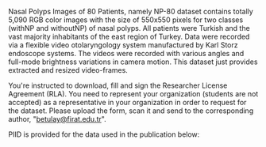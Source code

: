 
Nasal Polyps Images of 80 Patients, namely NP-80 dataset contains totally 5,090 RGB color images with the size of 550x550 pixels for two classes (withNP and withoutNP) of nasal polyps. All patients were Turkish and the vast majority inhabitants of the east region of Turkey. Data were recorded via a flexible video otolaryngology system manufactured by Karl Storz endoscope systems. The videos were recorded with various angles and full-mode brightness variations in camera motion. This dataset just provides extracted and resized video-frames.

You're instructed to download, fill and sign the Researcher License Agreement (RLA). You need to represent your organization (students are not accepted) as a representative in your organization in order to request for the dataset. Please upload the form, scan it and send to the corresponding author, "betulay@firat.edu.tr".

PIID is provided for the data used in the publication below:
